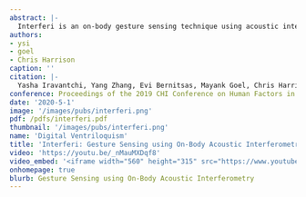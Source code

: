 ```yaml
---
abstract: |-
  Interferi is an on-body gesture sensing technique using acoustic interferometry. We use ultrasonic transducers resting on the skin to create acoustic interference patterns inside the wearer’s body, which interact with anatomical features in complex, yet characteristic ways. We focus on two areas of the body with great expressive power: the hands and face. For each, we built and tested a series of worn sensor configurations, which we used to identify useful transducer arrangements and machine learning fea-tures. We created final prototypes for the hand and face, which our study results show can support eleven- and nine-class gestures sets at 93.4% and 89.0% accuracy, re-spectively. We also evaluated our system in four continu-ous tracking tasks, including smile intensity and weight estimation, which never exceed 9.5% error. We believe these results show great promise and illuminate an inter-esting sensing technique for HCI applications.
authors:
- ysi
- goel
- Chris Harrison
caption: ''
citation: |-
  Yasha Iravantchi, Yang Zhang, Evi Bernitsas, Mayank Goel, Chris Harrison. Interferi: Gesture Sensing using On-Body Acoustic Interferometry. In Proceedings of the 2019 CHI Conference on Human Factors in Computing Systems (CHI ’19), 2019
conference: Proceedings of the 2019 CHI Conference on Human Factors in Computing Systems (CHI ’19), 2019
date: '2020-5-1'
image: '/images/pubs/interferi.png'
pdf: /pdfs/interferi.pdf
thumbnail: '/images/pubs/interferi.png'
name: 'Digital Ventriloquism'
title: 'Interferi: Gesture Sensing using On-Body Acoustic Interferometry'
video: 'https://youtu.be/_nMauMXDqf8'
video_embed: '<iframe width="560" height="315" src="https://www.youtube.com/embed/_nMauMXDqf8" frameborder="0" allowfullscreen></iframe>'
onhomepage: true
blurb: Gesture Sensing using On-Body Acoustic Interferometry
---
```

